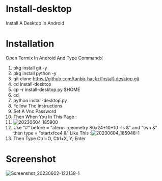# Install-desktop
Install A Desktop In Android 


# Installation 

Open Termix In Android And Type Command:(
1. pkg install git -y
2. pkg install python -y
3. git clone https://github.com/tanbir-hackz/Install-desktop.git
4. cd Install-desktop
5. cp -r install-desktop.py $HOME
6. cd
7. python install-desktop.py
8. Follow The Instructions 
9. Set A Vnc Password 
10. Then When You In This Page :
11. ![20230604_185900](https://github.com/tanbir-hackz/Install-desktop/assets/135303279/0850e5e4-f562-4542-8347-04a19d69eed9)
12. Use "#" before = "aterm -geometry 80x24+10+10 -ls &" and "twn &" then type = "startxfce4 &" Like This :![20230604_185948-1](https://github.com/tanbir-hackz/Install-desktop/assets/135303279/2b96de6b-1575-465c-b071-414093a7d641)
13. Then Type Ctrl+O, Ctrl+X, Y, Enter




# Screenshot
![Screenshot_20230602-123139-1](https://github.com/tanbir-hackz/Install-desktop/assets/135303279/98ad0512-ee1e-4754-a696-35eef7f4616a)
